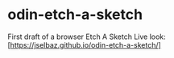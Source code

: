 # odin-etch-a-sketch
First draft of a browser Etch A Sketch
Live look: [https://jselbaz.github.io/odin-etch-a-sketch/]
